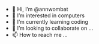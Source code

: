- 👋 Hi, I’m @annwombat
- 👀 I’m interested in computers
- 🌱 I’m currently learning coding
- 💞️ I’m looking to collaborate on ...
- 📫 How to reach me ...

<!---
annwombat/annwombat is a ✨ special ✨ repository because its `README.md` (this file) appears on your GitHub profile.
You can click the Preview link to take a look at your changes.
--->
